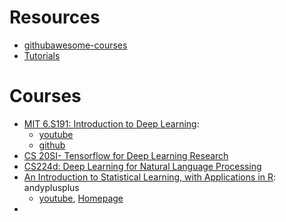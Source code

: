 # Resources
* [githubawesome-courses](https://github.com/prakhar1989/awesome-courses/)
* [Tutorials](https://www.kaggle.com/wiki/Tutorials)



# Courses
* [MIT 6.S191: Introduction to Deep Learning](http://introtodeeplearning.com/schedule.html): 
	* [youtube](https://www.youtube.com/playlist?list=PLkkuNyzb8LmxFutYuPA7B4oiMn6cjD6Rs)
	* [github](https://github.com/Carmezim/MIT-6.S191)
* [CS 20SI- Tensorflow for Deep Learning Research](https://web.stanford.edu/class/cs20si/)
* [CS224d: Deep Learning for Natural Language Processing](http://cs224d.stanford.edu/)
* [An Introduction to Statistical Learning, with Applications in R](http://online.stanford.edu/course/statistical-learning-self-paced): andyplusplus
	* [youtube](https://www.youtube.com/playlist?list=PL06ytJZ4Ak1rXmlvxTyAdOEfiVEzH00IK), [Homepage](http://online.stanford.edu/course/statistical-learning-self-paced)
* []()